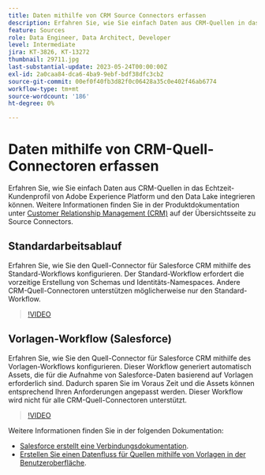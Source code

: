 ```yaml
---
title: Daten mithilfe von CRM Source Connectors erfassen
description: Erfahren Sie, wie Sie einfach Daten aus CRM-Quellen in das Echtzeit-Kundenprofil von Adobe Experience Platform und den Data Lake integrieren können.
feature: Sources
role: Data Engineer, Data Architect, Developer
level: Intermediate
jira: KT-3826, KT-13272
thumbnail: 29711.jpg
last-substantial-update: 2023-05-24T00:00:00Z
exl-id: 2a0caa84-dca6-4ba9-9ebf-bdf38dfc3cb2
source-git-commit: 00ef0f40fb3d82f0c06428a35c0e402f46ab6774
workflow-type: tm+mt
source-wordcount: '186'
ht-degree: 0%

---
```


# Daten mithilfe von CRM-Quell-Connectoren erfassen

Erfahren Sie, wie Sie einfach Daten aus CRM-Quellen in das Echtzeit-Kundenprofil von Adobe Experience Platform und den Data Lake integrieren können. Weitere Informationen finden Sie in der Produktdokumentation unter [Customer Relationship Management (CRM)](https://experienceleague.adobe.com/docs/experience-platform/sources/home.html?lang=en#access-control-for-sources-in-data-ingestion) auf der Übersichtsseite zu Source Connectors.

## Standardarbeitsablauf

Erfahren Sie, wie Sie den Quell-Connector für Salesforce CRM mithilfe des Standard-Workflows konfigurieren. Der Standard-Workflow erfordert die vorzeitige Erstellung von Schemas und Identitäts-Namespaces. Andere CRM-Quell-Connectoren unterstützen möglicherweise nur den Standard-Workflow.

>[!VIDEO](https://video.tv.adobe.com/v/29711?learn=on)

## Vorlagen-Workflow (Salesforce)

Erfahren Sie, wie Sie den Quell-Connector für Salesforce CRM mithilfe des Vorlagen-Workflows konfigurieren. Dieser Workflow generiert automatisch Assets, die für die Aufnahme von Salesforce-Daten basierend auf Vorlagen erforderlich sind. Dadurch sparen Sie im Voraus Zeit und die Assets können entsprechend Ihren Anforderungen angepasst werden. Dieser Workflow wird nicht für alle CRM-Quell-Connectoren unterstützt.

>[!VIDEO](https://video.tv.adobe.com/v/3419422?learn=on)

Weitere Informationen finden Sie in der folgenden Dokumentation:
* [Salesforce erstellt eine Verbindungsdokumentation](https://experienceleague.adobe.com/docs/experience-platform/sources/ui-tutorials/create/crm/salesforce.html).
* [Erstellen Sie einen Datenfluss für Quellen mithilfe von Vorlagen in der Benutzeroberfläche](https://experienceleague.adobe.com/docs/experience-platform/sources/ui-tutorials/templates.html#).

